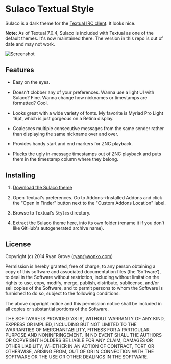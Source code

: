 Sulaco Textual Style
====================

Sulaco is a dark theme for the [Textual IRC client](https://www.codeux.com/textual/). It looks nice.

**Note:** As of Textual 7.0.4, Sulaco is included with Textual as one of the default themes. It's now maintained there. The version in this repo is out of date and may not work.

![Screenshot](http://pie.gd/i/141030x3xzz.png)

## Features

* Easy on the eyes.

* Doesn't clobber any of your preferences. Wanna use a light UI with Sulaco?
  Fine. Wanna change how nicknames or timestamps are formatted? Cool.

* Looks great with a wide variety of fonts. My favorite is Myriad Pro Light
  16pt, which is just gorgeous on a Retina display.

* Coalesces multiple consecutive messages from the same sender rather than
  displaying the same nickname over and over.

* Provides handy start and end markers for ZNC playback.

* Plucks the ugly in-message timestamps out of ZNC playback and puts them in the
  timestamp column where they belong.

## Installing

1. [Download the Sulaco theme](https://github.com/rgrove/textual-sulaco/archive/master.zip)

2. Open Textual's preferences. Go to Addons->Installed Addons and click the
   "Open in Finder" button next to the "Custom Addons Location" label.

3. Browse to Textual's `Styles` directory.

4. Extract the Sulaco theme here, into its own folder (rename it if you don't
   like GitHub's autogenerated archive name).

## License

Copyright (c) 2014 Ryan Grove (ryan@wonko.com)

Permission is hereby granted, free of charge, to any person obtaining a copy of
this software and associated documentation files (the ‘Software’), to deal in
the Software without restriction, including without limitation the rights to
use, copy, modify, merge, publish, distribute, sublicense, and/or sell copies of
the Software, and to permit persons to whom the Software is furnished to do so,
subject to the following conditions:

The above copyright notice and this permission notice shall be included in all
copies or substantial portions of the Software.

THE SOFTWARE IS PROVIDED ‘AS IS’, WITHOUT WARRANTY OF ANY KIND, EXPRESS OR
IMPLIED, INCLUDING BUT NOT LIMITED TO THE WARRANTIES OF MERCHANTABILITY, FITNESS
FOR A PARTICULAR PURPOSE AND NONINFRINGEMENT. IN NO EVENT SHALL THE AUTHORS OR
COPYRIGHT HOLDERS BE LIABLE FOR ANY CLAIM, DAMAGES OR OTHER LIABILITY, WHETHER
IN AN ACTION OF CONTRACT, TORT OR OTHERWISE, ARISING FROM, OUT OF OR IN
CONNECTION WITH THE SOFTWARE OR THE USE OR OTHER DEALINGS IN THE SOFTWARE.
